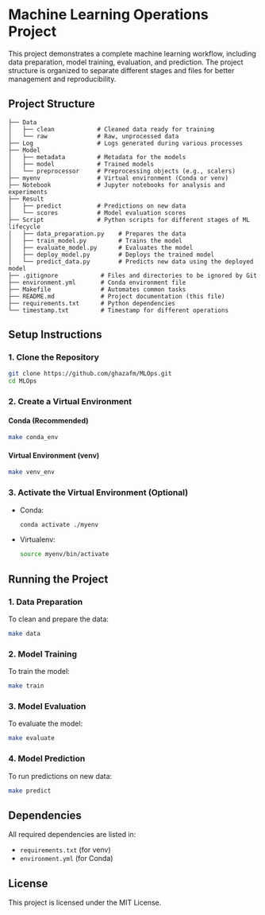 # Machine Learning Operations Project

This project demonstrates a complete machine learning workflow, including data preparation, model training, evaluation, and prediction. The project structure is organized to separate different stages and files for better management and reproducibility.

## Project Structure

```
├── Data
│   ├── clean            # Cleaned data ready for training
│   └── raw              # Raw, unprocessed data
├── Log                  # Logs generated during various processes
├── Model
│   ├── metadata         # Metadata for the models
│   ├── model            # Trained models
│   └── preprocessor     # Preprocessing objects (e.g., scalers)
├── myenv                # Virtual environment (Conda or venv)
├── Notebook             # Jupyter notebooks for analysis and experiments
├── Result
│   ├── predict          # Predictions on new data
│   └── scores           # Model evaluation scores
├── Script               # Python scripts for different stages of ML lifecycle
│   ├── data_preparation.py    # Prepares the data
│   ├── train_model.py         # Trains the model
│   ├── evaluate_model.py      # Evaluates the model
│   ├── deploy_model.py        # Deploys the trained model
│   └── predict_data.py        # Predicts new data using the deployed model
├── .gitignore            # Files and directories to be ignored by Git
├── environment.yml       # Conda environment file
├── Makefile              # Automates common tasks
├── README.md             # Project documentation (this file)
├── requirements.txt      # Python dependencies
└── timestamp.txt         # Timestamp for different operations
```

## Setup Instructions

### 1. Clone the Repository
```bash
git clone https://github.com/ghazafm/MLOps.git
cd MLOps
```

### 2. Create a Virtual Environment

#### Conda (Recommended)
```bash
make conda_env
```

#### Virtual Environment (venv)
```bash
make venv_env
```

### 3. Activate the Virtual Environment (Optional)
- Conda:
  ```bash
  conda activate ./myenv
  ```
- Virtualenv:
  ```bash
  source myenv/bin/activate
  ```

## Running the Project

### 1. Data Preparation
To clean and prepare the data:
```bash
make data
```

### 2. Model Training
To train the model:
```bash
make train
```

### 3. Model Evaluation
To evaluate the model:
```bash
make evaluate
```

### 4. Model Prediction
To run predictions on new data:
```bash
make predict
```

## Dependencies

All required dependencies are listed in:
- `requirements.txt` (for venv)
- `environment.yml` (for Conda)

## License

This project is licensed under the MIT License.
